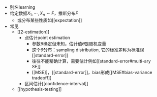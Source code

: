 - 别名learning
- 给定数据$X_1,\cdots,X_n\sim F$，推断分布$F$
  - 或分布某些性质如[[expectation]]
- 常见
  - [[2-estimation]]
    - 点估计point estimation
      - 参数$\theta$确定但未知，估计值$\hat \theta$是随机变量
      - 这个$\hat \theta$分布：sampling distribution, 它的标准差称为标准误[[standard-error]]
      - 往往不能精确计算，需要估计例如[[standard-error#multi-ary SE]]
      - [[MSE]]，[[standard-error]]，bias形成[[MSE#bias-variance tradeoff]]
    - 区间估计[[confidence-interval]]
  - [[hypothesis-testing]]